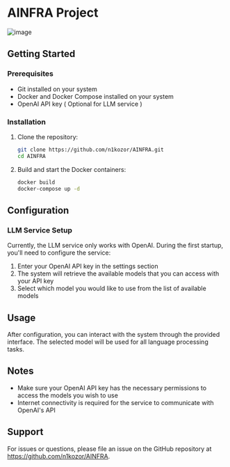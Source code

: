 # AINFRA Project

![image](https://github.com/user-attachments/assets/0f42a280-ae3f-46ab-aae0-1e41db65d9dd)


## Getting Started

### Prerequisites
- Git installed on your system
- Docker and Docker Compose installed on your system
- OpenAI API key ( Optional for LLM service )

### Installation

1. Clone the repository:
   ```bash
   git clone https://github.com/n1kozor/AINFRA.git
   cd AINFRA
   ```

2. Build and start the Docker containers:
   ```bash
   docker build
   docker-compose up -d
   ```

## Configuration

### LLM Service Setup

Currently, the LLM service only works with OpenAI. During the first startup, you'll need to configure the service:

1. Enter your OpenAI API key in the settings section
2. The system will retrieve the available models that you can access with your API key
3. Select which model you would like to use from the list of available models

## Usage

After configuration, you can interact with the system through the provided interface. The selected model will be used for all language processing tasks.

## Notes

- Make sure your OpenAI API key has the necessary permissions to access the models you wish to use
- Internet connectivity is required for the service to communicate with OpenAI's API

## Support

For issues or questions, please file an issue on the GitHub repository at https://github.com/n1kozor/AINFRA.
